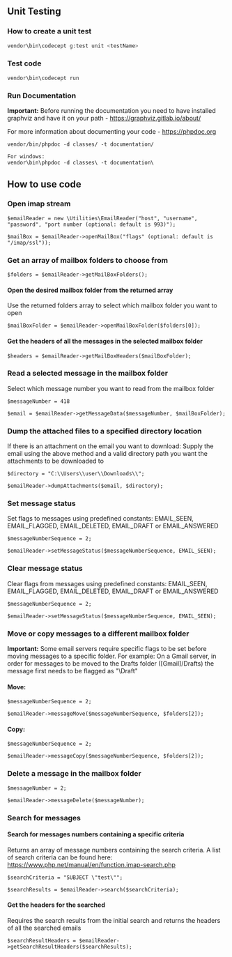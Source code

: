 ## Unit Testing


### How to create a unit test
```sh
vendor\bin\codecept g:test unit <testName>
```

### Test code
```
vendor\bin\codecept run

```

### Run Documentation

**Important:** Before running the documentation you need to have installed graphviz and have it on your path -
https://graphviz.gitlab.io/about/

For more information about documenting your code - https://phpdoc.org

```
vendor/bin/phpdoc -d classes/ -t documentation/

For windows:
vendor\bin\phpdoc -d classes\ -t documentation\
```

## How to use code
### Open imap stream
```
$emailReader = new \Utilities\EmailReader("host", "username", "password", "port number (optional: default is 993)");

$mailBox = $emailReader->openMailBox("flags" (optional: default is "/imap/ssl"));
```

### Get an array of mailbox folders to choose from
```
$folders = $emailReader->getMailBoxFolders();
```

#### Open the desired mailbox folder from the returned array
Use the returned folders array to select which mailbox folder you want to open
```
$mailBoxFolder = $emailReader->openMailBoxFolder($folders[0]);
```

#### Get the headers of all the messages in the selected mailbox folder
```
$headers = $emailReader->getMailBoxHeaders($mailBoxFolder);
```

### Read a selected message in the mailbox folder
Select which message number you want to read from the mailbox folder
```
$messageNumber = 418

$email = $emailReader->getMessageData($messageNumber, $mailBoxFolder);
```

### Dump the attached files to a specified directory location
If there is an attachment on the email you want to download: 
Supply the email using the above method and a valid directory path you want the attachments to be downloaded to
```
$directory = "C:\\Users\\user\\Downloads\\";

$emailReader->dumpAttachments($email, $directory);
```

### Set message status
Set flags to messages using predefined constants:
EMAIL_SEEN, EMAIL_FLAGGED, EMAIL_DELETED, EMAIL_DRAFT or EMAIL_ANSWERED
```
$messageNumberSequence = 2;

$emailReader->setMessageStatus($messageNumberSequence, EMAIL_SEEN);
```

### Clear message status
Clear flags from messages using predefined constants:
EMAIL_SEEN, EMAIL_FLAGGED, EMAIL_DELETED, EMAIL_DRAFT or EMAIL_ANSWERED
```
$messageNumberSequence = 2;

$emailReader->setMessageStatus($messageNumberSequence, EMAIL_SEEN);
```

### Move or copy messages to a different mailbox folder
**Important:** Some email servers require specific flags to be set before moving messages to a specific folder. For example: On a Gmail server, in order for messages to be moved to the Drafts folder ([Gmail]/Drafts) the message first needs to be flagged as "\Draft"
#### Move:
```
$messageNumberSequence = 2;

$emailReader->messageMove($messageNumberSequence, $folders[2]);
```

#### Copy:
```
$messageNumberSequence = 2;

$emailReader->messageCopy($messageNumberSequence, $folders[2]);
```

### Delete a message in the mailbox folder
```
$messageNumber = 2;

$emailReader->messageDelete($messageNumber);
```

### Search for messages
#### Search for messages numbers containing a specific criteria
Returns an array of message numbers containing the search criteria. A list of search criteria can be found here: https://www.php.net/manual/en/function.imap-search.php
```
$searchCriteria = "SUBJECT \"test\"";

$searchResults = $emailReader->search($searchCriteria);
```

#### Get the headers for the searched
Requires the search results from the initial search and returns the headers of all the searched emails
```
$searchResultHeaders = $emailReader->getSearchResultHeaders($searchResults);
```
